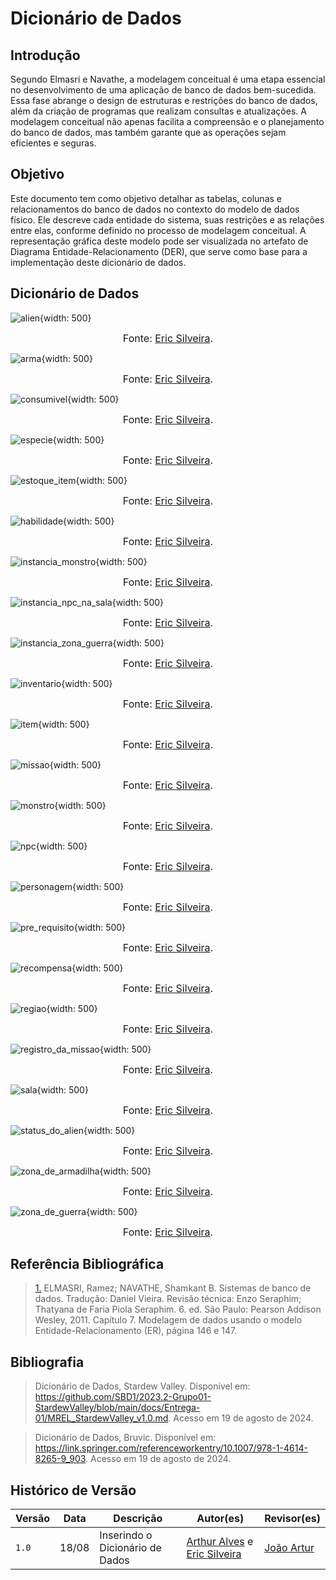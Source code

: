 # Dicionário de Dados

## <a>Introdução</a>

Segundo Elmasri e Navathe, a modelagem conceitual é uma etapa essencial no desenvolvimento de uma aplicação de banco de dados bem-sucedida. Essa fase abrange o design de estruturas e restrições do banco de dados, além da criação de programas que realizam consultas e atualizações. A modelagem conceitual não apenas facilita a compreensão e o planejamento do banco de dados, mas também garante que as operações sejam eficientes e seguras.

## <a>Objetivo</a>

Este documento tem como objetivo detalhar as tabelas, colunas e relacionamentos do banco de dados no contexto do modelo de dados físico. Ele descreve cada entidade do sistema, suas restrições e as relações entre elas, conforme definido no processo de modelagem conceitual. A representação gráfica deste modelo pode ser visualizada no artefato de Diagrama Entidade-Relacionamento (DER), que serve como base para a implementação deste dicionário de dados.

## <a>Dicionário de Dados</a>

![alien](./assets/DD/alien.png){width: 500}

<font size="3"><p style="text-align: center">Fonte: [Eric Silveira](https://github.com/ericbky).</p></font>

![arma](./assets/DD/arma.png){width: 500}

<font size="3"><p style="text-align: center">Fonte: [Eric Silveira](https://github.com/ericbky).</p></font>

![consumivel](./assets/DD/consumivel.png){width: 500}

<font size="3"><p style="text-align: center">Fonte: [Eric Silveira](https://github.com/ericbky).</p></font>

![especie](./assets/DD/especie.png){width: 500}

<font size="3"><p style="text-align: center">Fonte: [Eric Silveira](https://github.com/ericbky).</p></font>

![estoque_item](./assets/DD/estoque_item.png){width: 500}

<font size="3"><p style="text-align: center">Fonte: [Eric Silveira](https://github.com/ericbky).</p></font>

![habilidade](./assets/DD/habilidade.png){width: 500}

<font size="3"><p style="text-align: center">Fonte: [Eric Silveira](https://github.com/ericbky).</p></font>

![instancia_monstro](./assets/DD/instancia_monstro.png){width: 500}

<font size="3"><p style="text-align: center">Fonte: [Eric Silveira](https://github.com/ericbky).</p></font>

![instancia_npc_na_sala](./assets/DD/instancia_npc_na_sala.png){width: 500}

<font size="3"><p style="text-align: center">Fonte: [Eric Silveira](https://github.com/ericbky).</p></font>

![instancia_zona_guerra](./assets/DD/instancia_zona_guerra.png){width: 500}

<font size="3"><p style="text-align: center">Fonte: [Eric Silveira](https://github.com/ericbky).</p></font>

![inventario](./assets/DD/inventario.png){width: 500}

<font size="3"><p style="text-align: center">Fonte: [Eric Silveira](https://github.com/ericbky).</p></font>

![item](./assets/DD/item.png){width: 500}

<font size="3"><p style="text-align: center">Fonte: [Eric Silveira](https://github.com/ericbky).</p></font>

![missao](./assets/DD/missao.png){width: 500}

<font size="3"><p style="text-align: center">Fonte: [Eric Silveira](https://github.com/ericbky).</p></font>

![monstro](./assets/DD/monstro.png){width: 500}

<font size="3"><p style="text-align: center">Fonte: [Eric Silveira](https://github.com/ericbky).</p></font>

![npc](./assets/DD/npc.png){width: 500}

<font size="3"><p style="text-align: center">Fonte: [Eric Silveira](https://github.com/ericbky).</p></font>

![personagem](./assets/DD/personagem.png){width: 500}

<font size="3"><p style="text-align: center">Fonte: [Eric Silveira](https://github.com/ericbky).</p></font>

![pre_requisito](./assets/DD/pre_requisito.png){width: 500}

<font size="3"><p style="text-align: center">Fonte: [Eric Silveira](https://github.com/ericbky).</p></font>

![recompensa](./assets/DD/recompensa.png){width: 500}

<font size="3"><p style="text-align: center">Fonte: [Eric Silveira](https://github.com/ericbky).</p></font>

![regiao](./assets/DD/regiao.png){width: 500}

<font size="3"><p style="text-align: center">Fonte: [Eric Silveira](https://github.com/ericbky).</p></font>

![registro_da_missao](./assets/DD/registro_da_missao.png){width: 500}

<font size="3"><p style="text-align: center">Fonte: [Eric Silveira](https://github.com/ericbky).</p></font>

![sala](./assets/DD/sala.png){width: 500}

<font size="3"><p style="text-align: center">Fonte: [Eric Silveira](https://github.com/ericbky).</p></font>

![status_do_alien](./assets/DD/status_do_alien.png){width: 500}

<font size="3"><p style="text-align: center">Fonte: [Eric Silveira](https://github.com/ericbky).</p></font>

![zona_de_armadilha](./assets/DD/zona_de_armadilha.png){width: 500}

<font size="3"><p style="text-align: center">Fonte: [Eric Silveira](https://github.com/ericbky).</p></font>

![zona_de_guerra](./assets/DD/zona_de_guerra.png){width: 500}

<font size="3"><p style="text-align: center">Fonte: [Eric Silveira](https://github.com/ericbky).</p></font>

## <a>Referência Bibliográfica</a>

> <a id="REF1" href="#anchor_1">1.</a> ELMASRI, Ramez; NAVATHE, Shamkant B. Sistemas de banco de dados. Tradução: Daniel Vieira. Revisão técnica: Enzo Seraphim; Thatyana de Faria Piola Seraphim. 6. ed. São Paulo: Pearson Addison Wesley, 2011. Capítulo 7. Modelagem de dados usando o modelo Entidade-Relacionamento (ER), página 146 e 147.

## <a>Bibliografia</a>

> Dicionário de Dados, Stardew Valley. Disponível em: <https://github.com/SBD1/2023.2-Grupo01-StardewValley/blob/main/docs/Entrega-01/MREL_StardewValley_v1.0.md>. Acesso em 19 de agosto de 2024.

> Dicionário de Dados, Bruvic. Disponível em: <https://link.springer.com/referenceworkentry/10.1007/978-1-4614-8265-9_903>. Acesso em 19 de agosto de 2024.


## <a>Histórico de Versão</a>

| Versão| Data | Descrição  | Autor(es)  | Revisor(es) |
| ----- |----- | ---------- | ---------- | ----------- | 
| `1.0` | 18/08| Inserindo o Dicionário de Dados |[Arthur Alves](https://github.com/Arthrok) e [Eric Silveira](https://github.com/ericbky)| [João Artur](https://github.com/joao-artl) |